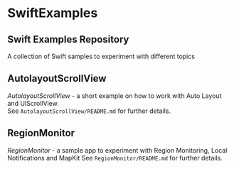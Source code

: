SwiftExamples
=============

## Swift Examples Repository
A collection of Swift samples to experiment with different topics

## AutolayoutScrollView
*AutolayoutScrollView* - a short example on how to work with Auto Layout and UIScrollView.  
See ```AutolayoutScrollView/README.md``` for further details.

## RegionMonitor
*RegionMonitor* - a sample app to experiment with Region Monitoring, Local Notifications and MapKit
See ```RegionMonitor/README.md``` for further details.
